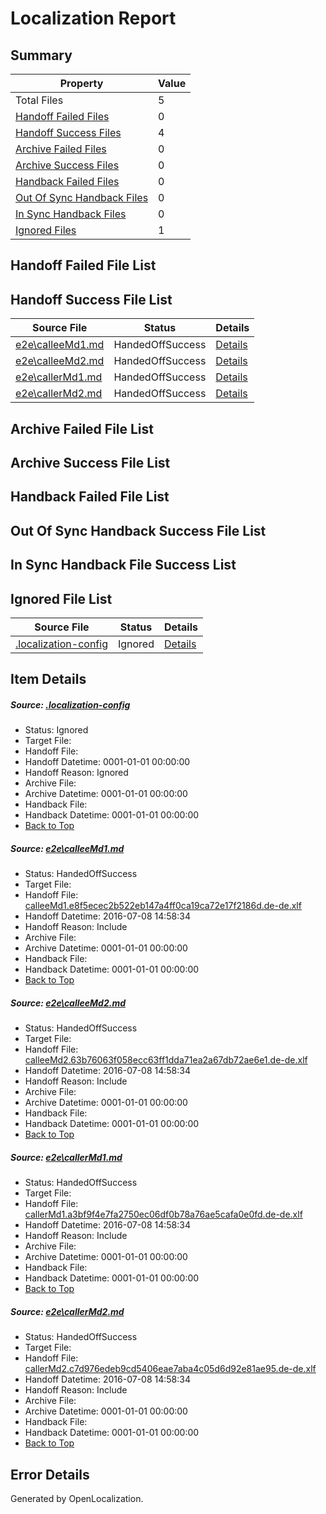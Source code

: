 # <a name='report-top'></a> Localization Report

## Summary
 Property | Value 
 -------- | ----- 
 Total Files | 5
[ Handoff Failed Files ](#handoff-failed-list)| 0
[ Handoff Success Files ](#handoff-success-list)| 4
[ Archive Failed Files ](#archive-failed-list)| 0
[ Archive Success Files ](#archive-success-list)| 0
[ Handback Failed Files ](#handback-failed-list)| 0
[ Out Of Sync Handback Files ](#outofsync-handback-success-list)| 0
[ In Sync Handback Files ](#insync-handback-success-list)| 0
[ Ignored Files ](#ignored-list)| 1

## <a name='handoff-failed-list'></a> Handoff Failed File List

## <a name='handoff-success-list'></a> Handoff Success File List
 Source File | Status | Details 
 ----------- | ------ | ------- 
 [e2e\calleeMd1.md](https://github.com/OpenLocalizationTestOrg/oltest/blob/04fc7eb59e647b9d792e8a6e6b166567e1a745c0/e2e/calleeMd1.md) | HandedOffSuccess | [Details](#120b9d92c9e64de005d8a3fd1432ad4b8846ccbc1)
 [e2e\calleeMd2.md](https://github.com/OpenLocalizationTestOrg/oltest/blob/04fc7eb59e647b9d792e8a6e6b166567e1a745c0/e2e/calleeMd2.md) | HandedOffSuccess | [Details](#b63368245d29e783aa01f6fcb57ab5c3d761bb632)
 [e2e\callerMd1.md](https://github.com/OpenLocalizationTestOrg/oltest/blob/04fc7eb59e647b9d792e8a6e6b166567e1a745c0/e2e/callerMd1.md) | HandedOffSuccess | [Details](#66e1d46d29ef874eb7a0a06e05dee67ccd814aff3)
 [e2e\callerMd2.md](https://github.com/OpenLocalizationTestOrg/oltest/blob/04fc7eb59e647b9d792e8a6e6b166567e1a745c0/e2e/callerMd2.md) | HandedOffSuccess | [Details](#c5a1ba20b00a51bcc2606fe99d104ecfa630295b4)

## <a name='archive-failed-list'></a> Archive Failed File List

## <a name='archive-success-list'></a> Archive Success File List

## <a name='handback-failed-list'></a> Handback Failed File List

## <a name='outofsync-handback-success-list'></a> Out Of Sync Handback Success File List

## <a name='insync-handback-success-list'></a> In Sync Handback File Success List

## <a name='ignored-list'></a> Ignored File List
 Source File | Status | Details 
 ----------- | ------ | ------- 
 [.localization-config](https://github.com/OpenLocalizationTestOrg/oltest/blob/04fc7eb59e647b9d792e8a6e6b166567e1a745c0/.localization-config) | Ignored | [Details](#3d4f252ac210baf56311d7e97dcc2db10974dbd20)

## Item Details
##### <a name='3d4f252ac210baf56311d7e97dcc2db10974dbd20'></a> Source: [.localization-config](https://github.com/OpenLocalizationTestOrg/oltest/blob/04fc7eb59e647b9d792e8a6e6b166567e1a745c0/.localization-config)
* Status: Ignored
* Target File: 
* Handoff File: 
* Handoff Datetime: 0001-01-01 00:00:00
* Handoff Reason: Ignored
* Archive File: 
* Archive Datetime: 0001-01-01 00:00:00
* Handback File: 
* Handback Datetime: 0001-01-01 00:00:00
* [Back to Top](#report-top)

##### <a name='120b9d92c9e64de005d8a3fd1432ad4b8846ccbc1'></a> Source: [e2e\calleeMd1.md](https://github.com/OpenLocalizationTestOrg/oltest/blob/04fc7eb59e647b9d792e8a6e6b166567e1a745c0/e2e/calleeMd1.md)
* Status: HandedOffSuccess
* Target File: 
* Handoff File: [calleeMd1.e8f5ecec2b522eb147a4ff0ca19ca72e17f2186d.de-de.xlf](https://github.com/OpenLocalizationTestOrg/olhandoff-e2e/blob/bfc19c20440f3995cadb5967711894892a4cf56d/ol-handoff/OpenLocalizationTestOrg/oltest-dede-fly/ci/ht/calleeMd1.e8f5ecec2b522eb147a4ff0ca19ca72e17f2186d.de-de.xlf)
* Handoff Datetime: 2016-07-08 14:58:34
* Handoff Reason: Include
* Archive File: 
* Archive Datetime: 0001-01-01 00:00:00
* Handback File: 
* Handback Datetime: 0001-01-01 00:00:00
* [Back to Top](#report-top)

##### <a name='b63368245d29e783aa01f6fcb57ab5c3d761bb632'></a> Source: [e2e\calleeMd2.md](https://github.com/OpenLocalizationTestOrg/oltest/blob/04fc7eb59e647b9d792e8a6e6b166567e1a745c0/e2e/calleeMd2.md)
* Status: HandedOffSuccess
* Target File: 
* Handoff File: [calleeMd2.63b76063f058ecc63ff1dda71ea2a67db72ae6e1.de-de.xlf](https://github.com/OpenLocalizationTestOrg/olhandoff-e2e/blob/bfc19c20440f3995cadb5967711894892a4cf56d/ol-handoff/OpenLocalizationTestOrg/oltest-dede-fly/ci/ht/calleeMd2.63b76063f058ecc63ff1dda71ea2a67db72ae6e1.de-de.xlf)
* Handoff Datetime: 2016-07-08 14:58:34
* Handoff Reason: Include
* Archive File: 
* Archive Datetime: 0001-01-01 00:00:00
* Handback File: 
* Handback Datetime: 0001-01-01 00:00:00
* [Back to Top](#report-top)

##### <a name='66e1d46d29ef874eb7a0a06e05dee67ccd814aff3'></a> Source: [e2e\callerMd1.md](https://github.com/OpenLocalizationTestOrg/oltest/blob/04fc7eb59e647b9d792e8a6e6b166567e1a745c0/e2e/callerMd1.md)
* Status: HandedOffSuccess
* Target File: 
* Handoff File: [callerMd1.a3bf9f4e7fa2750ec06df0b78a76ae5cafa0e0fd.de-de.xlf](https://github.com/OpenLocalizationTestOrg/olhandoff-e2e/blob/bfc19c20440f3995cadb5967711894892a4cf56d/ol-handoff/OpenLocalizationTestOrg/oltest-dede-fly/ci/ht/callerMd1.a3bf9f4e7fa2750ec06df0b78a76ae5cafa0e0fd.de-de.xlf)
* Handoff Datetime: 2016-07-08 14:58:34
* Handoff Reason: Include
* Archive File: 
* Archive Datetime: 0001-01-01 00:00:00
* Handback File: 
* Handback Datetime: 0001-01-01 00:00:00
* [Back to Top](#report-top)

##### <a name='c5a1ba20b00a51bcc2606fe99d104ecfa630295b4'></a> Source: [e2e\callerMd2.md](https://github.com/OpenLocalizationTestOrg/oltest/blob/04fc7eb59e647b9d792e8a6e6b166567e1a745c0/e2e/callerMd2.md)
* Status: HandedOffSuccess
* Target File: 
* Handoff File: [callerMd2.c7d976edeb9cd5406eae7aba4c05d6d92e81ae95.de-de.xlf](https://github.com/OpenLocalizationTestOrg/olhandoff-e2e/blob/bfc19c20440f3995cadb5967711894892a4cf56d/ol-handoff/OpenLocalizationTestOrg/oltest-dede-fly/ci/ht/callerMd2.c7d976edeb9cd5406eae7aba4c05d6d92e81ae95.de-de.xlf)
* Handoff Datetime: 2016-07-08 14:58:34
* Handoff Reason: Include
* Archive File: 
* Archive Datetime: 0001-01-01 00:00:00
* Handback File: 
* Handback Datetime: 0001-01-01 00:00:00
* [Back to Top](#report-top)


## Error Details

Generated by OpenLocalization.
